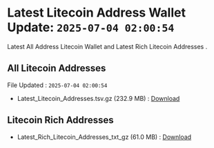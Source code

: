 # Latest Litecoin Address Wallet Update: `2025-07-04 02:00:54`

Latest All Address Litecoin Wallet and Latest Rich Litecoin Addresses .

## All Litecoin Addresses

File Updated : `2025-07-04 02:00:54`

- Latest_Litecoin_Addresses.tsv.gz (232.9 MB) : [Download](https://github.com/Pymmdrza/Rich-Address-Wallet/releases/tag/Litecoin)

## Litecoin Rich Addresses

- Latest_Rich_Litecoin_Addresses_txt_gz (61.0 MB) : [Download](https://github.com/Pymmdrza/Rich-Address-Wallet/releases/tag/Litecoin)
